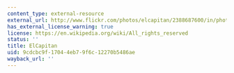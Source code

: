 ```yaml
---
content_type: external-resource
external_url: http://www.flickr.com/photos/elcapitan/2388687600/in/photostream/
has_external_license_warning: true
license: https://en.wikipedia.org/wiki/All_rights_reserved
status: ''
title: ElCapitan
uid: 9cdcbc9f-1704-4eb7-9f6c-12270b5486ae
wayback_url: ''
---
```

